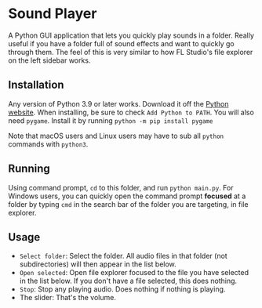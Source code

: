 # Sound Player

A Python GUI application that lets you quickly play sounds in a folder. Really useful if you have a folder full of sound
effects and want to quickly go through them. The feel of this is very similar to how FL Studio's file explorer on the
left sidebar works.

## Installation

Any version of Python 3.9 or later works. Download it off the [Python website](https://python.org/). When installing, be sure to check `Add Python to PATH`. You will also need `pygame`. Install it by
running `python -m pip install pygame`

Note that macOS users and Linux users may have to sub all `python` commands with `python3`.

## Running

Using command prompt, `cd` to this folder, and run `python main.py`. For Windows users, you can quickly open the command prompt **focused** at a folder by typing `cmd` in the search bar of the folder you are targeting, in file explorer.

## Usage

- `Select folder`: Select the folder. All audio files in that folder (not subdirectories) will then appear in the list below.
- `Open selected`: Open file explorer focused to the file you have selected in the list below. If you don't have a file selected, this does nothing.
- `Stop`: Stop any playing audio. Does nothing if nothing is playing.
- The slider: That's the volume.
